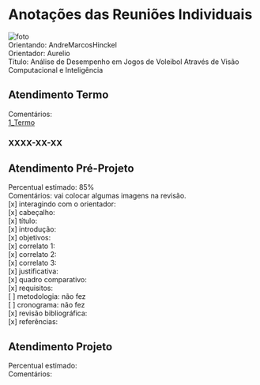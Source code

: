 # Anotações das Reuniões Individuais  

![foto](foto.png "foto")  
Orientando: AndreMarcosHinckel  
Orientador: Aurelio  
Título: Análise de Desempenho em Jogos de Voleibol Através de Visão Computacional e Inteligência  

## Atendimento Termo  

Comentários:  
[1_Termo](1_Termo.pdf "1_Termo")  

### XXXX-XX-XX

## Atendimento Pré-Projeto  

Percentual estimado: 85%  
Comentários: vai colocar algumas imagens na revisão.  
[x] interagindo com o orientador:  
[x] cabeçalho:  
[x] título:  
[x] introdução:  
[x] objetivos:  
[x] correlato 1:  
[x] correlato 2:  
[x] correlato 3:  
[x] justificativa:  
[x] quadro comparativo:  
[x] requisitos:  
[ ] metodologia: não fez  
[ ] cronograma: não fez  
[x] revisão bibliográfica:  
[x] referências:  

## Atendimento Projeto  

Percentual estimado:  
Comentários:  
